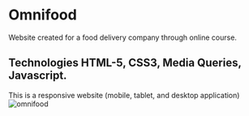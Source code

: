 # Omnifood
Website created for a food delivery company through online course.

## Technologies HTML-5, CSS3, Media Queries, Javascript.
This is a responsive website (mobile, tablet, and desktop application)
![omnifood](https://user-images.githubusercontent.com/79433600/180439303-43e7e3d8-f9dc-4149-b2f5-dd73e947fc7b.jpg)
